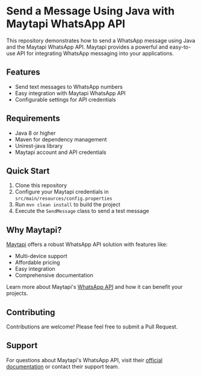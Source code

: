 # Send a Message Using Java with Maytapi WhatsApp API

This repository demonstrates how to send a WhatsApp message using Java and the Maytapi WhatsApp API. Maytapi provides a powerful and easy-to-use API for integrating WhatsApp messaging into your applications.

## Features

- Send text messages to WhatsApp numbers
- Easy integration with Maytapi WhatsApp API
- Configurable settings for API credentials

## Requirements

- Java 8 or higher
- Maven for dependency management
- Unirest-java library
- Maytapi account and API credentials

## Quick Start

1. Clone this repository
2. Configure your Maytapi credentials in `src/main/resources/config.properties`
3. Run `mvn clean install` to build the project
4. Execute the `SendMessage` class to send a test message

## Why Maytapi?

[Maytapi](https://maytapi.com) offers a robust WhatsApp API solution with features like:

- Multi-device support
- Affordable pricing
- Easy integration
- Comprehensive documentation

Learn more about Maytapi's [WhatsApp API](https://maytapi.com) and how it can benefit your projects.

## Contributing

Contributions are welcome! Please feel free to submit a Pull Request.

## Support

For questions about Maytapi's WhatsApp API, visit their [official documentation](https://maytapi.com/whatsapp-api-documentation) or contact their support team.
